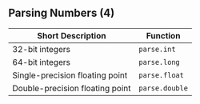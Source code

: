 ## Parsing Numbers (4)

| Short Description | Function |
|---|---| 
| 32-bit integers | `parse.int` |
| 64-bit integers | `parse.long` |
| Single-precision floating point | `parse.float` |
| Double-precision floating point | `parse.double` |
